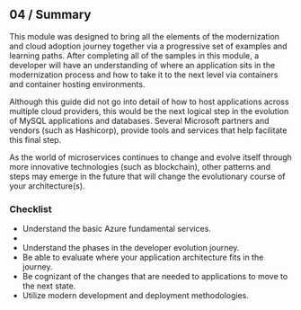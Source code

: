## 04 / Summary

This module was designed to bring all the elements of the modernization and cloud adoption journey together via a progressive set of examples and learning paths.  After completing  all of the samples in this module, a developer will have an understanding of where an application sits in the modernization process and how to take it to the next level via containers and container hosting environments.

Although this guide did not go into detail of how to host applications across multiple cloud providers, this would be the next logical step in the evolution of MySQL applications and databases.  Several Microsoft partners and vendors (such as Hashicorp), provide tools and services that help facilitate this final step.

As the world of microservices continues to change and evolve itself through more innovative technologies (such as blockchain), other patterns and steps may emerge in the future that will change the evolutionary course of your architecture(s).

### Checklist

- Understand the basic Azure fundamental services.
-  
- Understand the phases in the developer evolution journey.
- Be able to evaluate where your application architecture fits in the journey.
- Be cognizant of the changes that are needed to applications to move to the next state.
- Utilize modern development and deployment methodologies.

